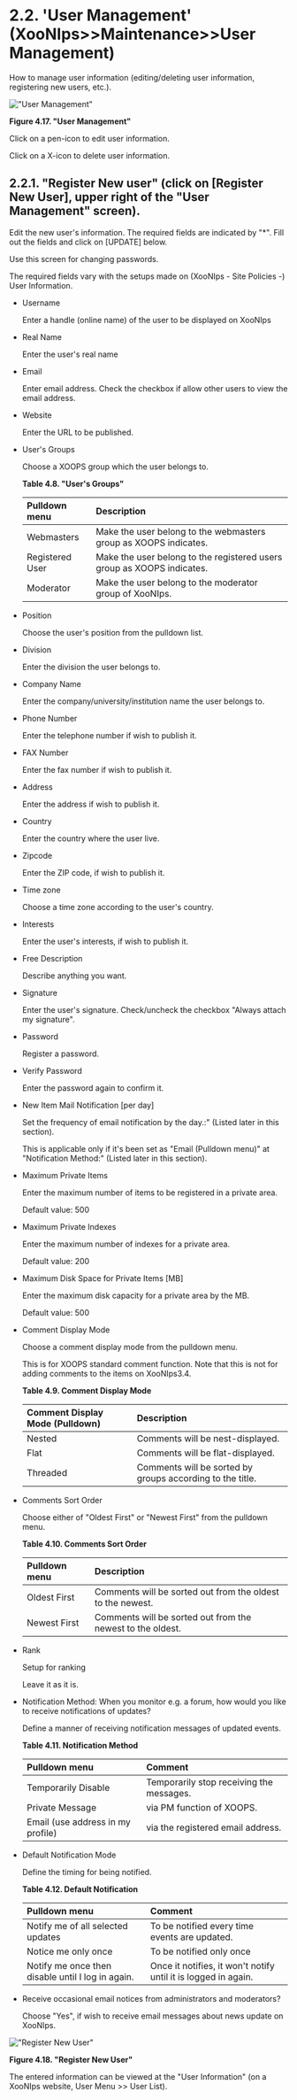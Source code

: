 # 2.2. 'User Management' \(XooNIps&gt;&gt;Maintenance&gt;&gt;User Management\)

How to manage user information \(editing/deleting user information, registering new users, etc.\).

![&quot;User Management&quot;](../../../.gitbook/assets/xoonips-mente2.png)

**Figure 4.17. "User Management"**

Click on a pen-icon to edit user information.

Click on a X-icon to delete user information.

## 2.2.1. "Register New user" \(click on \[Register New User\], upper right of the "User Management" screen\). <a id="2-2-1-register-new-user-click-on-register-new-user-upper-right-of-the-user-management-screen"></a>

Edit the new user's information. The required fields are indicated by "\*". Fill out the fields and click on \[UPDATE\] below.

Use this screen for changing passwords.

The required fields vary with the setups made on \(XooNIps - Site Policies -\) User Information.

* Username

  Enter a handle \(online name\) of the user to be displayed on XooNIps

* Real Name

  Enter the user's real name

* Email

  Enter email address. Check the checkbox if allow other users to view the email address.

* Website

  Enter the URL to be published.

* User's Groups

  Choose a XOOPS group which the user belongs to.

  **Table 4.8. "User's Groups"**

  | Pulldown menu | Description |
  | :--- | :--- |
  | Webmasters | Make the user belong to the webmasters group as XOOPS indicates. |
  | Registered User | Make the user belong to the registered users group as XOOPS indicates. |
  | Moderator | Make the user belong to the moderator group of XooNIps. |

* Position

  Choose the user's position from the pulldown list.

* Division

  Enter the division the user belongs to.

* Company Name

  Enter the company/university/institution name the user belongs to.

* Phone Number

  Enter the telephone number if wish to publish it.

* FAX Number

  Enter the fax number if wish to publish it.

* Address

  Enter the address if wish to publish it.

* Country

  Enter the country where the user live.

* Zipcode

  Enter the ZIP code, if wish to publish it.

* Time zone

  Choose a time zone according to the user's country.

* Interests

  Enter the user's interests, if wish to publish it.

* Free Description

  Describe anything you want.

* Signature

  Enter the user's signature. Check/uncheck the checkbox "Always attach my signature".

* Password

  Register a password.

* Verify Password

  Enter the password again to confirm it.

* New Item Mail Notification \[per day\]

  Set the frequency of email notification by the day.:" \(Listed later in this section\).

  This is applicable only if it's been set as "Email \(Pulldown menu\)" at "Notification Method:" \(Listed later in this section\).

* Maximum Private Items

  Enter the maximum number of items to be registered in a private area.

  Default value: 500

* Maximum Private Indexes

  Enter the maximum number of indexes for a private area.

  Default value: 200

* Maximum Disk Space for Private Items \[MB\]

  Enter the maximum disk capacity for a private area by the MB.

  Default value: 500

* Comment Display Mode

  Choose a comment display mode from the pulldown menu.

  This is for XOOPS standard comment function. Note that this is not for adding comments to the items on XooNIps3.4.

  **Table 4.9. Comment Display Mode**

  | Comment Display Mode \(Pulldown\) | Description |
  | :--- | :--- |
  | Nested | Comments will be nest-displayed. |
  | Flat | Comments will be flat-displayed. |
  | Threaded | Comments will be sorted by groups according to the title. |

* Comments Sort Order

  Choose either of "Oldest First" or "Newest First" from the pulldown menu.

  **Table 4.10. Comments Sort Order**

  | Pulldown menu | Description |
  | :--- | :--- |
  | Oldest First | Comments will be sorted out from the oldest to the newest. |
  | Newest First | Comments will be sorted out from the newest to the oldest. |

* Rank

  Setup for ranking

  Leave it as it is.

* Notification Method: When you monitor e.g. a forum, how would you like to receive notifications of updates?

  Define a manner of receiving notification messages of updated events.

  **Table 4.11. Notification Method**

  | Pulldown menu | Comment |
  | :--- | :--- |
  | Temporarily Disable | Temporarily stop receiving the messages. |
  | Private Message | via PM function of XOOPS. |
  | Email \(use address in my profile\) | via the registered email address. |

* Default Notification Mode

  Define the timing for being notified.

  **Table 4.12. Default Notification**

  | Pulldown menu | Comment |
  | :--- | :--- |
  | Notify me of all selected updates | To be notified every time events are updated. |
  | Notice me only once | To be notified only once |
  | Notify me once then disable until I log in again. | Once it notifies, it won't notify until it is logged in again. |

* Receive occasional email notices from administrators and moderators?

  Choose "Yes", if wish to receive email messages about news update on XooNIps.

![&quot;Register New User&quot;](../../../.gitbook/assets/xoonips-mente3%20%281%29.png)

**Figure 4.18. "Register New User"**

The entered information can be viewed at the "User Information" \(on a XooNIps website, User Menu &gt;&gt; User List\).

